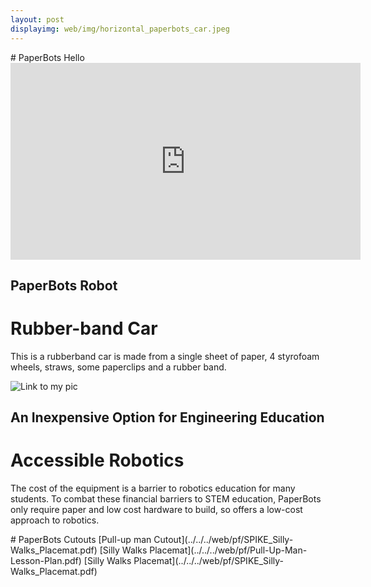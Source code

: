 ```yaml
---
layout: post
displayimg: web/img/horizontal_paperbots_car.jpeg
---
```

<div class="sitetitle hjhj" markdown="1">
# PaperBots Hello
</div>

<div class="video-text-overlay" markdown="1">

<iframe width="560" height="315" src="https://www.youtube.com/embed/KZRW25MjqMQ"
frameborder="0" allow="accelerometer; autoplay; encrypted-media; gyroscope;
picture-in-picture" allowfullscreen></iframe>

## PaperBots Robot
# Rubber-band Car

This is a rubberband car is made from a single sheet of paper, 4 styrofoam
wheels, straws, some paperclips and a rubber band.
</div>


<div class="largeheaderimg" markdown="1">

![Link to my pic](../../../web/img/headimagerobot.jpg)

## An Inexpensive Option for Engineering Education
# Accessible Robotics

The cost of the equipment is a barrier to robotics education for many students.
To combat these financial barriers to STEM education, PaperBots only require
paper and low cost hardware to build, so offers a low-cost approach to robotics.
</div>

<div class="pdf" markdown="1">
# PaperBots Cutouts
[Pull-up man Cutout](../../../web/pf/SPIKE_Silly-Walks_Placemat.pdf)
[Silly Walks Placemat](../../../web/pf/Pull-Up-Man-Lesson-Plan.pdf)
[Silly Walks Placemat](../../../web/pf/SPIKE_Silly-Walks_Placemat.pdf)
</div>
